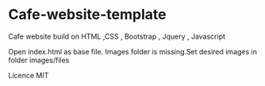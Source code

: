 # Cafe-website-template
Cafe website build on HTML ,CSS , Bootstrap , Jquery , Javascript

Open index.html as base file.
Images folder is missing.Set desired images in folder images/files

Licence MIT 

